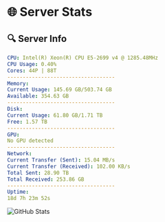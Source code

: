 # 🌐 Server Stats
## 🔍 Server Info
```yaml
CPU: Intel(R) Xeon(R) CPU E5-2699 v4 @ 1285.48MHz
CPU Usage: 0.40%
Cores: 44P | 88T
-----------------------------------
Memory:
Current Usage: 145.69 GB/503.74 GB
Available: 354.63 GB
-----------------------------------
Disk:
Current Usage: 61.80 GB/1.71 TB
Free: 1.57 TB
-----------------------------------
GPU:
No GPU detected
-----------------------------------
Network:
Current Transfer (Sent): 15.04 MB/s
Current Transfer (Received): 102.00 KB/s
Total Sent: 28.90 TB
Total Received: 253.86 GB
-----------------------------------
Uptime:
18d 7h 23m 52s
```
![GitHub Stats](https://img.shields.io/badge/Updated-2025-03-26_04:46:41-blue)